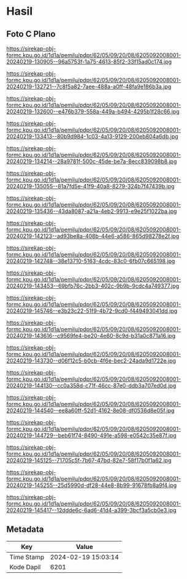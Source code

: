 # Hasil

## Foto C Plano

https://sirekap-obj-formc.kpu.go.id/1d1a/pemilu/pdpr/62/05/09/20/08/6205092008001-20240219-130905--96a5753f-1a75-4613-85f2-33f15ad0c174.jpg

https://sirekap-obj-formc.kpu.go.id/1d1a/pemilu/pdpr/62/05/09/20/08/6205092008001-20240219-132721--7c8f5a82-7aee-488a-a0ff-48fa9e186b3a.jpg

https://sirekap-obj-formc.kpu.go.id/1d1a/pemilu/pdpr/62/05/09/20/08/6205092008001-20240219-132600--e476b379-558a-449a-b494-4295b1f28c66.jpg

https://sirekap-obj-formc.kpu.go.id/1d1a/pemilu/pdpr/62/05/09/20/08/6205092008001-20240219-133413--80b9d984-1c03-4a13-9129-200eb804a6db.jpg

https://sirekap-obj-formc.kpu.go.id/1d1a/pemilu/pdpr/62/05/09/20/08/6205092008001-20240219-134214--28a9781f-500c-45de-be7a-8ecc839098b8.jpg

https://sirekap-obj-formc.kpu.go.id/1d1a/pemilu/pdpr/62/05/09/20/08/6205092008001-20240219-135055--81a7fd5e-41f9-40a8-8279-324b7f47439b.jpg

https://sirekap-obj-formc.kpu.go.id/1d1a/pemilu/pdpr/62/05/09/20/08/6205092008001-20240219-135436--43da8087-a21a-4eb2-9913-e9e25f1022ba.jpg

https://sirekap-obj-formc.kpu.go.id/1d1a/pemilu/pdpr/62/05/09/20/08/6205092008001-20240219-142123--ad93be8a-408b-44e6-a586-865d98278e2f.jpg

https://sirekap-obj-formc.kpu.go.id/1d1a/pemilu/pdpr/62/05/09/20/08/6205092008001-20240219-142748--38e13710-5163-4cdc-83c0-6fb07c665198.jpg

https://sirekap-obj-formc.kpu.go.id/1d1a/pemilu/pdpr/62/05/09/20/08/6205092008001-20240219-143453--69bfb76c-2bb3-402c-9b9b-9cdc4a749377.jpg

https://sirekap-obj-formc.kpu.go.id/1d1a/pemilu/pdpr/62/05/09/20/08/6205092008001-20240219-145746--e3b23c22-51f9-4b72-9cd0-f449493041dd.jpg

https://sirekap-obj-formc.kpu.go.id/1d1a/pemilu/pdpr/62/05/09/20/08/6205092008001-20240219-143616--c9569fe4-be20-4e60-8c9d-b31a0c871a16.jpg

https://sirekap-obj-formc.kpu.go.id/1d1a/pemilu/pdpr/62/05/09/20/08/6205092008001-20240219-143730--d06f12c5-b0cb-4f6e-bec2-24ada9d1722e.jpg

https://sirekap-obj-formc.kpu.go.id/1d1a/pemilu/pdpr/62/05/09/20/08/6205092008001-20240219-144130--cc0a358d-c71f-46cc-87e0-ddb3a707ed0d.jpg

https://sirekap-obj-formc.kpu.go.id/1d1a/pemilu/pdpr/62/05/09/20/08/6205092008001-20240219-144540--ee8a60ff-52d1-4162-8e08-df0536d8e05f.jpg

https://sirekap-obj-formc.kpu.go.id/1d1a/pemilu/pdpr/62/05/09/20/08/6205092008001-20240219-144729--beb61f74-8490-491e-a598-e0542c35e87f.jpg

https://sirekap-obj-formc.kpu.go.id/1d1a/pemilu/pdpr/62/05/09/20/08/6205092008001-20240219-145125--71705c5f-7b67-47bd-82e7-58f17b0f1a62.jpg

https://sirekap-obj-formc.kpu.go.id/1d1a/pemilu/pdpr/62/05/09/20/08/6205092008001-20240219-145255--25d5990d-df28-44e8-8b99-91678fb8a9f4.jpg

https://sirekap-obj-formc.kpu.go.id/1d1a/pemilu/pdpr/62/05/09/20/08/6205092008001-20240219-145417--12ddde6c-6ad6-41d4-a399-3bcf3a5cb0e3.jpg


## Metadata

| Key        | Value               |
| ---------- | ------------------- |
| Time Stamp | 2024-02-19 15:03:14 |
| Kode Dapil | 6201                |



